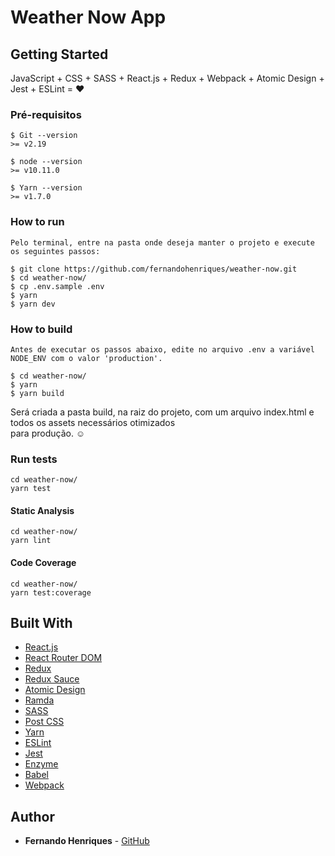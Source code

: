 # Weather Now App

## Getting Started

JavaScript + CSS + SASS + React.js + Redux + Webpack + Atomic Design + Jest + ESLint = :heart:

### Pré-requisitos

```
$ Git --version
>= v2.19

$ node --version
>= v10.11.0

$ Yarn --version
>= v1.7.0

```

### How to run

```
Pelo terminal, entre na pasta onde deseja manter o projeto e execute os seguintes passos:

$ git clone https://github.com/fernandohenriques/weather-now.git
$ cd weather-now/
$ cp .env.sample .env
$ yarn
$ yarn dev
```

### How to build

```
Antes de executar os passos abaixo, edite no arquivo .env a variável NODE_ENV com o valor 'production'.

$ cd weather-now/
$ yarn
$ yarn build

```

Será criada a pasta build, na raiz do projeto, com um arquivo index.html e todos os assets necessários otimizados <br /> para produção. :relaxed:

### Run tests

```
cd weather-now/
yarn test
```

#### Static Analysis

```
cd weather-now/
yarn lint
```

#### Code Coverage

```
cd weather-now/
yarn test:coverage
```

## Built With

* [React.js](https://reactjs.org/)
* [React Router DOM](https://reacttraining.com/react-router/web/guides/philosophy)
* [Redux](https://redux.js.org/)
* [Redux Sauce](https://github.com/infinitered/reduxsauce)
* [Atomic Design](https://docs.expo.io/versions/latest/)
* [Ramda](https://ramdajs.com/)
* [SASS](https://sass-lang.com/)
* [Post CSS](https://postcss.org/)
* [Yarn](https://yarnpkg.com/)
* [ESLint](https://eslint.org/)
* [Jest](https://jestjs.io/)
* [Enzyme](https://airbnb.io/enzyme/)
* [Babel](https://babeljs.io/)
* [Webpack](https://webpack.js.org/)


## Author

* **Fernando Henriques** - [GitHub](https://github.com/fernandohenriques)
